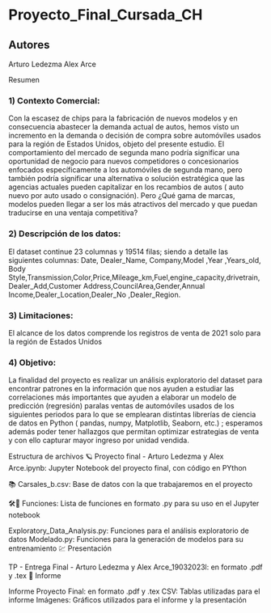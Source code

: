 # Proyecto_Final_Cursada_CH


## Autores

Arturo Ledezma
Alex Arce

Resumen

### 1) Contexto Comercial:
Con la escasez de chips para la fabricación de nuevos modelos y en consecuencia abastecer la demanda actual de autos, hemos visto un incremento en la demanda o decisión de compra sobre automóviles usados para la región de Estados Unidos, objeto del presente estudio.
El comportamiento del mercado de segunda mano podría significar una oportunidad de negocio para nuevos competidores o concesionarios enfocados específicamente a los automóviles de segunda mano, pero también podría significar una alternativa o solución estratégica que las agencias actuales pueden capitalizar en los recambios de autos ( auto nuevo por auto usado o consignación).
Pero ¿Qué gama de marcas, modelos pueden llegar a ser los más atractivos del mercado y que puedan traducirse en una ventaja competitiva?

### 2) Descripción de los datos:
El dataset continue 23 columnas y 19514 filas; siendo a detalle las siguientes columnas: Date, Dealer_Name, Company,Model ,Year ,Years_old, Body Style,Transmission,Color,Price,Mileage_km,Fuel,engine_capacity,drivetrain, Dealer_Add,Customer Address,CouncilArea,Gender,Annual Income,Dealer_Location,Dealer_No ,Dealer_Region.

### 3) Limitaciones:
El alcance de los datos comprende los registros de venta de 2021 solo para la región de Estados Unidos

### 4) Objetivo:
La finalidad del proyecto es realizar un análisis exploratorio del dataset para encontrar patrones en la información que nos ayuden a estudiar las correlaciones más importantes que ayuden a elaborar un modelo de predicción (regresión) paralas ventas de automóviles usados de los siguientes periodos para lo que se emplearan distintas librerías de ciencia de datos en Python ( pandas, numpy, Matplotlib, Seaborn, etc.) ; esperamos además poder tener hallazgos que permitan optimizar estrategias de venta y con ello capturar mayor ingreso por unidad vendida.


Estructura de archivos
🪐 Proyecto final - Arturo Ledezma y Alex Arce.ipynb: Jupyter Notebook del proyecto final, con código en PYthon

📚 Carsales_b.csv: Base de datos con la que trabajaremos en el proyecto

🛠️🐍 Funciones: Lista de funciones en formato .py para su uso en el Jupyter notebook

Exploratory_Data_Analysis.py: Funciones para el análisis exploratorio de datos
Modelado.py: Funciones para la generación de modelos para su entrenamiento
💹 Presentación

TP - Entrega Final - Arturo Ledezma y Alex Arce_19032023l: en formato .pdf y .tex
📕 Informe

Informe Proyecto Final: en formato .pdf y .tex
CSV: Tablas utilizadas para el informe
Imágenes: Gráficos utilizados para el informe y la presentación
